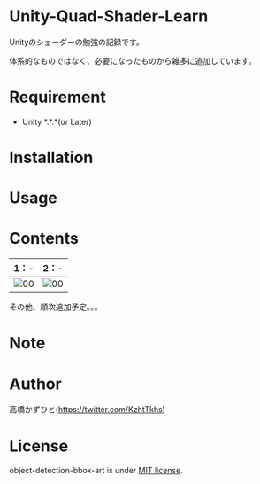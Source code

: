 # Unity-Quad-Shader-Learn
Unityのシェーダーの勉強の記録です。
 
体系的なものではなく、必要になったものから雑多に追加しています。

# Requirement
 
* Unity \*.\*.\*(or Later)
 
# Installation


# Usage


# Contents
|1：-|2：-|
:---:|:---:
|![00](https://user-images.githubusercontent.com/37477845/75458245-e479c580-59c0-11ea-9217-360160b4775e.gif)|![00](https://user-images.githubusercontent.com/37477845/75458245-e479c580-59c0-11ea-9217-360160b4775e.gif)|


その他、順次追加予定。。。

# Note


# Author
高橋かずひと(https://twitter.com/KzhtTkhs)
 
# License 
object-detection-bbox-art is under [MIT license](https://en.wikipedia.org/wiki/MIT_License).
